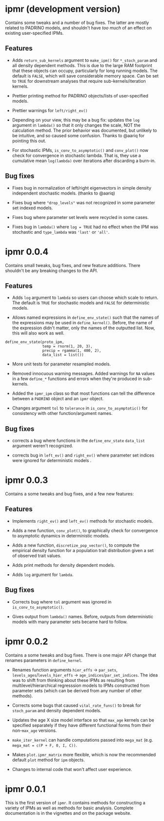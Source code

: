 # ipmr (development version)

Contains some tweaks and a number of bug fixes. The latter are mostly related to PADRINO models, and shouldn't have *too much* of an effect on existing user-specified IPMs.

## Features 

- Adds `return_sub_kernels` argument to `make_ipm()` for `*_stoch_param` and all density dependent methods. This is due to the large RAM footprint that these objects can occupy, particularly for long running models. The default is `FALSE`, which will save considerable memory space. Can be set to `TRUE` for downstream analyses that require sub-kernels/iteration kernels. 

- Prettier printing method for PADRINO objects/lists of user-specified models.

- Prettier warnings for `left/right_ev()` 

- Depending on your view, this may be a bug fix: updates the `log` argument in `lambda()` so that it only changes the scale, NOT the calculation method. The prior behavior was documented, but unlikely to be intuitive, and so caused some confusion. Thanks to @aariq for pointing this out. 

- For stochastic IPMs, `is_conv_to_asymptotic()` and `conv_plot()` now check for convergence in stochastic lambda.  That is, they use a cumulative mean `log(lambda)` over iterations after discarding a burn-in.

## Bug fixes 

 - Fixes bug in normalization of left/right eigenvectors in simple density independent stochastic models. (thanks to @aariq)
 
 - Fixes bug where `"drop_levels"` was not recognized in some parameter set indexed models.
 
 - Fixes bug where parameter set levels were recycled in some cases. 
 
 - Fixes bug in `lambda()` where `log = TRUE` had no effect when the IPM was stochastic and `type_lambda` was `'last'` or `'all'`.

# ipmr 0.0.4

Contains small tweaks, bug fixes, and new feature additions. There shouldn't be any breaking changes to the API. 

## Features

- Adds `log` argument to `lambda` so users can choose which scale to return. The default is `TRUE` for stochastic models and `FALSE` for deterministic models.

- Allows named expressions in `define_env_state()` such that the names of the expressions may be used in `define_kernel()`. Before, the name of the expression didn't matter, only the names of the outputted list. Now, this will also work as well.  

```
define_env_state(proto_ipm, 
                 temp = rnorm(1, 20, 3), 
                 precip = rgamma(1, 400, 2),
                 data_list = list())

```

- More unit tests for parameter resampled models.

- Removed innocuous warning messages. Added warnings for `NA` values in a few `define_*` functions and errors when they're produced in sub-kernels.

- Added the `ipmr_ipm` class so that most functions can tell the difference between a `PADRINO` object and an `ipmr` object.

- Changes argument `tol` to `tolerance` in `is_conv_to_asymptotic()` for consistency with other function/argument names.

## Bug fixes

- corrects a bug where functions in the `define_env_state` `data_list` argument weren't recognized.

- corrects bug in `left_ev()` and `right_ev()` where parameter set indices were ignored for deterministic models .

# ipmr 0.0.3

Contains a some tweaks and bug fixes, and a few new features:

## Features

  - Implements `right_ev()` and `left_ev()` methods for stochastic models.
  
  - Adds a new function, `conv_plot()`, to graphically check for convergence to asymptotic dynamics in deterministic models. 
  
  - Adds a new function, `discretize_pop_vector()`, to compute the empirical density function for a population trait distribution given a set of observed trait values.
  
  - Adds print methods for density dependent models.
  
  - Adds `log` argument for `lambda`.
  
## Bug fixes

  - Corrects bug where `tol` argument was ignored in `is_conv_to_asymptotic()`.
  
  - Gives output from `lambda()` names. Before, outputs from deterministic models with many parameter sets became hard to follow. 

# ipmr 0.0.2

Contains a some tweaks and bug fixes. There is one major API change that renames parameters in `define_kernel`.

  - Renames function arguments `hier_effs` -> `par_sets`, `levels_ages`/`levels_hier_effs` -> `age_indices`/`par_set_indices`. The idea was to shift from thinking about these IPMs as resulting from multilevel/hierarchical regresssion models to IPMs constructed from parameter sets (which can be derived from any number of other methods). 
  
  - Corrects some bugs that caused `vital_rate_funs()` to break for `stoch_param` and density dependent models.
  
  - Updates the age X size model interface so that `max_age` kernels can be specified separately if they have different functional forms from their non-`max_age` versions.
  
  - `make_iter_kernel` can handle computations passed into `mega_mat` (e.g. `mega_mat = c(P + F, 0, I, C))`.
  
  - Makes `plot.ipmr_matrix` more flexible, which is now the recommended default `plot` method for `ipm` objects. 
  
  - Changes to internal code that won't affect user experience. 
  
# ipmr 0.0.1

This is the first version of `ipmr`. It contains methods for constructing a variety of IPMs as well as methods for basic analysis. Complete documentation is in the vignettes and on the package website.
